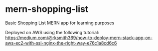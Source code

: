 # mern-shopping-list
Basic Shopping List MERN app for learning purposes
<!-- Deployed on heroku on https://mighty-depths-81009.herokuapp.com/ -->
Deployed on AWS using the following tutorial: https://medium.com/@rksmith369/how-to-deploy-mern-stack-app-on-aws-ec2-with-ssl-nginx-the-right-way-e76c1a8cd6c6
